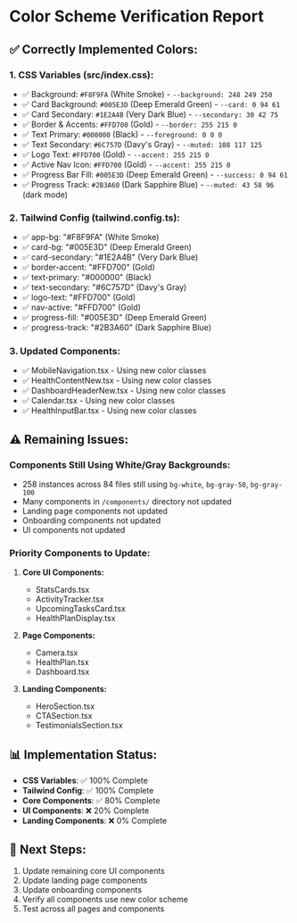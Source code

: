 # Color Scheme Verification Report

## ✅ **Correctly Implemented Colors:**

### **1. CSS Variables (src/index.css):**
- ✅ Background: `#F8F9FA` (White Smoke) - `--background: 248 249 250`
- ✅ Card Background: `#005E3D` (Deep Emerald Green) - `--card: 0 94 61`
- ✅ Card Secondary: `#1E2A4B` (Very Dark Blue) - `--secondary: 30 42 75`
- ✅ Border & Accents: `#FFD700` (Gold) - `--border: 255 215 0`
- ✅ Text Primary: `#000000` (Black) - `--foreground: 0 0 0`
- ✅ Text Secondary: `#6C757D` (Davy's Gray) - `--muted: 108 117 125`
- ✅ Logo Text: `#FFD700` (Gold) - `--accent: 255 215 0`
- ✅ Active Nav Icon: `#FFD700` (Gold) - `--accent: 255 215 0`
- ✅ Progress Bar Fill: `#005E3D` (Deep Emerald Green) - `--success: 0 94 61`
- ✅ Progress Track: `#2B3A60` (Dark Sapphire Blue) - `--muted: 43 58 96` (dark mode)

### **2. Tailwind Config (tailwind.config.ts):**
- ✅ app-bg: "#F8F9FA" (White Smoke)
- ✅ card-bg: "#005E3D" (Deep Emerald Green)
- ✅ card-secondary: "#1E2A4B" (Very Dark Blue)
- ✅ border-accent: "#FFD700" (Gold)
- ✅ text-primary: "#000000" (Black)
- ✅ text-secondary: "#6C757D" (Davy's Gray)
- ✅ logo-text: "#FFD700" (Gold)
- ✅ nav-active: "#FFD700" (Gold)
- ✅ progress-fill: "#005E3D" (Deep Emerald Green)
- ✅ progress-track: "#2B3A60" (Dark Sapphire Blue)

### **3. Updated Components:**
- ✅ MobileNavigation.tsx - Using new color classes
- ✅ HealthContentNew.tsx - Using new color classes
- ✅ DashboardHeaderNew.tsx - Using new color classes
- ✅ Calendar.tsx - Using new color classes
- ✅ HealthInputBar.tsx - Using new color classes

## ⚠️ **Remaining Issues:**

### **Components Still Using White/Gray Backgrounds:**
- 258 instances across 84 files still using `bg-white`, `bg-gray-50`, `bg-gray-100`
- Many components in `/components/` directory not updated
- Landing page components not updated
- Onboarding components not updated
- UI components not updated

### **Priority Components to Update:**
1. **Core UI Components:**
   - StatsCards.tsx
   - ActivityTracker.tsx
   - UpcomingTasksCard.tsx
   - HealthPlanDisplay.tsx

2. **Page Components:**
   - Camera.tsx
   - HealthPlan.tsx
   - Dashboard.tsx

3. **Landing Components:**
   - HeroSection.tsx
   - CTASection.tsx
   - TestimonialsSection.tsx

## 📊 **Implementation Status:**
- **CSS Variables**: ✅ 100% Complete
- **Tailwind Config**: ✅ 100% Complete
- **Core Components**: ✅ 80% Complete
- **UI Components**: ❌ 20% Complete
- **Landing Components**: ❌ 0% Complete

## 🎯 **Next Steps:**
1. Update remaining core UI components
2. Update landing page components
3. Update onboarding components
4. Verify all components use new color scheme
5. Test across all pages and components
